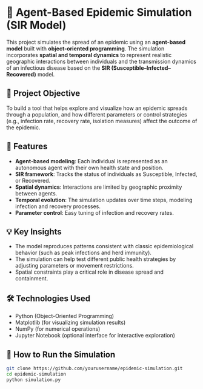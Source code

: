 # 🧪 Agent-Based Epidemic Simulation (SIR Model)

This project simulates the spread of an epidemic using an **agent-based model** built with **object-oriented programming**. The simulation incorporates **spatial and temporal dynamics** to represent realistic geographic interactions between individuals and the transmission dynamics of an infectious disease based on the **SIR (Susceptible–Infected–Recovered)** model.

## 🎯 Project Objective

To build a tool that helps explore and visualize how an epidemic spreads through a population, and how different parameters or control strategies (e.g., infection rate, recovery rate, isolation measures) affect the outcome of the epidemic.

## 🧰 Features

- **Agent-based modeling**: Each individual is represented as an autonomous agent with their own health state and position.
- **SIR framework**: Tracks the status of individuals as Susceptible, Infected, or Recovered.
- **Spatial dynamics**: Interactions are limited by geographic proximity between agents.
- **Temporal evolution**: The simulation updates over time steps, modeling infection and recovery processes.
- **Parameter control**: Easy tuning of infection and recovery rates.

## 💡 Key Insights

- The model reproduces patterns consistent with classic epidemiological behavior (such as peak infections and herd immunity).
- The simulation can help test different public health strategies by adjusting parameters or movement restrictions.
- Spatial constraints play a critical role in disease spread and containment.

## 🛠 Technologies Used

- Python (Object-Oriented Programming)
- Matplotlib (for visualizing simulation results)
- NumPy (for numerical operations)
- Jupyter Notebook (optional interface for interactive exploration)

## 🧪 How to Run the Simulation

```bash
git clone https://github.com/yourusername/epidemic-simulation.git
cd epidemic-simulation
python simulation.py
